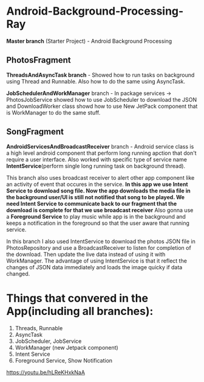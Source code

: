# Android-Background-Processing-Ray
**Master branch** (Starter Project) - Android Background Processing

## PhotosFragment
**ThreadsAndAsyncTask branch** - Showed how to run tasks on background using Thread and Runnable. Also how to do the same using AsyncTask.

**JobSchedulerAndWorkManager** branch - In package services -> PhotosJobService showed how to use JobScheduler to download the JSON and DownloadWorker class showd how to use New JetPack component that is WorkManager to do the same stuff.  

## SongFragment
**AndroidServicesAndBroadcastReceiver** branch - Android service class is a high level android component that perform long running apction that don't require a user interface. Also worked with specific type of service name **IntentService**(perform single long running task on background thread).

This branch also uses broadcast receiver to alert other app component like an activity of event that occures in the service. **In this app we use Intent Service to download song file. Now the app downloads the media file in the background user/UI is still not notified that song to be played. We need Intent Service to communicate back to our fragment that the download is complete for that we use broadcast receiver** Also gonna use a **Foreground Service** to play music while app is in the background and keeps a notification in the foreground so that the user aware that running service. 

In this branch I also used IntentService to download the photos JSON file in PhotosRepository and use a BroadcastReceiver to listen for completion of the download. Then update the live data instead of using it with WorkManager. The advantage of using IntentService is that it reflect the changes of JSON data immediately and loads the image quicky if data changed.

# Things that convered in the App(including all branches):
1. Threads, Runnable
2. AsyncTask
3. JobScheduler, JobService
4. WorkManager (new Jetpack component)
5. Intent Service
6. Foreground Service, Show Notification

https://youtu.be/hLReKHxkNaA
